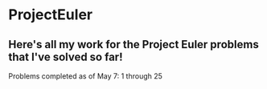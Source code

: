 # ProjectEuler
Here's all my work for the Project Euler problems that I've solved so far!
---
Problems completed as of May 7: 1 through 25
